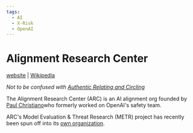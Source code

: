 ```yaml
---
tags:
  - AI
  - X-Risk
  - OpenAI
---
```

# Alignment Research Center

[website](https://www.alignment.org) | [Wikipedia](https://en.wikipedia.org/wiki/Alignment_Research_Center) 

_Not to be confused with [Authentic Relating and Circling](../Cartography/Avant-Gardea%20Arriere-Gardea/ARC.md)_

The Alignment Research Center (ARC) is an AI alignment org founded by [Paul Christiano](https://paulfchristiano.com/ai/)who formerly worked on OpenAI's safety team.

ARC's Model Evaluation & Threat Research (METR) project has recently been spun off into its [own organization](https://metr.org/).